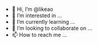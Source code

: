 - 👋 Hi, I’m @likeao
- 👀 I’m interested in ...
- 🌱 I’m currently learning ...
- 💞️ I’m looking to collaborate on ...
- 📫 How to reach me ...

<!---
likeao/likeao is a ✨ special ✨ repository because its `README.md` (this file) appears on your GitHub profile.
You can click the Preview link to take a look at your changes.
--->
